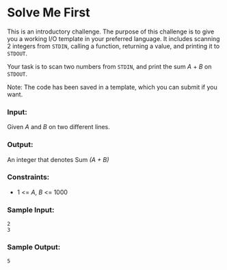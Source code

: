 Solve Me First
==============

This is an introductory challenge. The purpose of this challenge is to give you a working I/O template in your preferred language. It includes scanning 2 integers from `STDIN`, calling a function, returning a value, and printing it to `STDOUT`.

Your task is to scan two numbers from `STDIN`, and print the sum *A* + *B* on `STDOUT`.

Note: The code has been saved in a template, which you can submit if you want.

### Input:

Given *A* and *B* on two different lines.

### Output:

An integer that denotes Sum *(A + B)*

### Constraints:

* 1 <= *A*, *B* <= 1000

### Sample Input:

    2
    3

### Sample Output:

    5